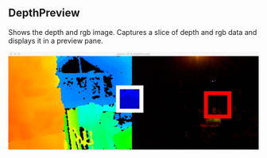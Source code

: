 ## DepthPreview

Shows the depth and rgb image.  Captures a slice of depth and rgb data and displays it in a preview pane.

![depthImage_v0](/docs/assets/depthPreview_v0.jpeg)
